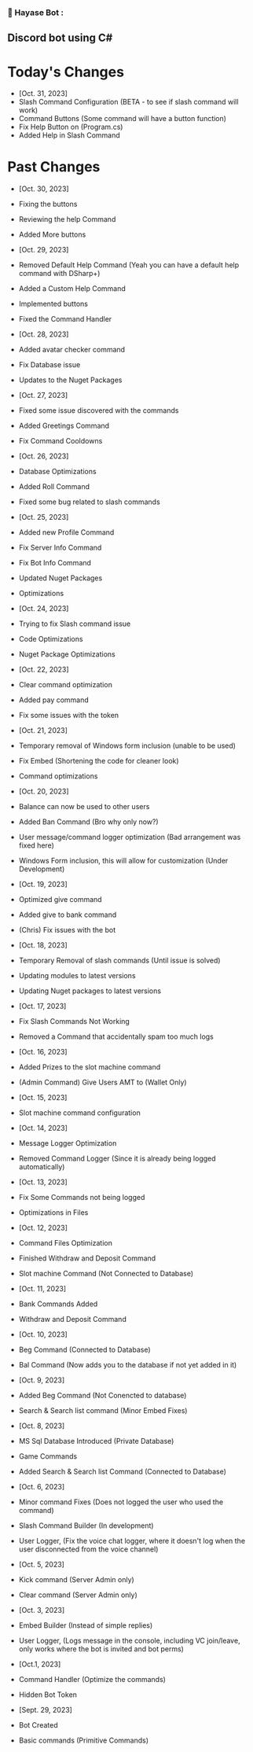 ### 🔨 Hayase Bot :
Discord bot using C# 
---

<h1>Today's Changes</h1>

- [Oct. 31, 2023]
- Slash Command Configuration (BETA - to see if slash command will work)
- Command Buttons (Some command will have a button function)
- Fix Help Button on (Program.cs)
- Added Help in Slash Command
  
<h1>Past Changes</h1>

- [Oct. 30, 2023]
- Fixing the buttons
- Reviewing the help Command
- Added More buttons

- [Oct. 29, 2023]
- Removed Default Help Command (Yeah you can have a default help command with DSharp+)
- Added a Custom Help Command
- Implemented buttons
- Fixed the Command Handler

- [Oct. 28, 2023]
- Added avatar checker command
- Fix Database issue
- Updates to the Nuget Packages

- [Oct. 27, 2023]
- Fixed some issue discovered with the commands
- Added Greetings Command
- Fix Command Cooldowns

- [Oct. 26, 2023]
- Database Optimizations
- Added Roll Command
- Fixed some bug related to slash commands

- [Oct. 25, 2023]
- Added new Profile Command
- Fix Server Info Command
- Fix Bot Info Command
- Updated Nuget Packages
- Optimizations

- [Oct. 24, 2023]
- Trying to fix Slash command issue
- Code Optimizations
- Nuget Package Optimizations

- [Oct. 22, 2023]
- Clear command optimization
- Added pay command
- Fix some issues with the token

- [Oct. 21, 2023]
- Temporary removal of Windows form inclusion (unable to be used)
- Fix Embed (Shortening the code for cleaner look)
- Command optimizations

- [Oct. 20, 2023]
- Balance can now be used to other users
- Added Ban Command (Bro why only now?)
- User message/command logger optimization (Bad arrangement was fixed here)
- Windows Form inclusion, this will allow for customization (Under Development)

- [Oct. 19, 2023]
- Optimized give command
- Added give to bank command
- (Chris) Fix issues with the bot

- [Oct. 18, 2023]
- Temporary Removal of slash commands (Until issue is solved)
- Updating modules to latest versions
- Updating Nuget packages to latest versions

- [Oct. 17, 2023]
- Fix Slash Commands Not Working
- Removed a Command that accidentally spam too much logs

- [Oct. 16, 2023]
- Added Prizes to the slot machine command
- (Admin Command) Give Users AMT to (Wallet Only)

- [Oct. 15, 2023]
- Slot machine command configuration

- [Oct. 14, 2023]
- Message Logger Optimization
- Removed Command Logger (Since it is already being logged automatically)

- [Oct. 13, 2023]
- Fix Some Commands not being logged
- Optimizations in Files

- [Oct. 12, 2023]
- Command Files Optimization
- Finished Withdraw and Deposit Command
- Slot machine Command (Not Connected to Database)

- [Oct. 11, 2023]
- Bank Commands Added
- Withdraw and Deposit Command

- [Oct. 10, 2023]
- Beg Command (Connected to Database)
- Bal Command (Now adds you to the database if not yet added in it)

- [Oct. 9, 2023]
- Added Beg Command (Not Conencted to database)
- Search & Search list command (Minor Embed Fixes)

- [Oct. 8, 2023]
- MS Sql Database Introduced (Private Database)
- Game Commands
- Added Search & Search list Command (Connected to Database)

- [Oct. 6, 2023]
- Minor command Fixes (Does not logged the user who used the command)
- Slash Command Builder (In development)
- User Logger, (Fix the voice chat logger, where it doesn't log when the user disconnected from the voice channel)

- [Oct. 5, 2023]
- Kick command (Server Admin only)
- Clear command (Server Admin only)

- [Oct. 3, 2023]
- Embed Builder (Instead of simple replies)
- User Logger, (Logs message in the console, including VC join/leave, only works where the bot is invited and bot perms)

- [Oct.1, 2023]
- Command Handler (Optimize the commands)
- Hidden Bot Token

- [Sept. 29, 2023]
- Bot Created
- Basic commands (Primitive Commands)

  






